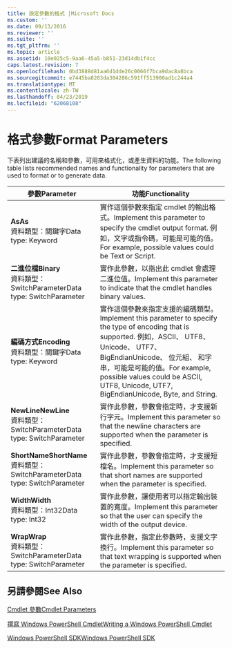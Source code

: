 ```yaml
---
title: 設定參數的格式 |Microsoft Docs
ms.custom: ''
ms.date: 09/13/2016
ms.reviewer: ''
ms.suite: ''
ms.tgt_pltfrm: ''
ms.topic: article
ms.assetid: 10e025c5-9aa6-45a5-b851-23d14db1f4cc
caps.latest.revision: 7
ms.openlocfilehash: 0bd3888d81aa6d1dde26c0066f7bca9dac8a8bca
ms.sourcegitcommit: e7445ba8203da304286c591ff513900ad1c244a4
ms.translationtype: MT
ms.contentlocale: zh-TW
ms.lasthandoff: 04/23/2019
ms.locfileid: "62068108"
---
```

# <a name="format-parameters"></a><span data-ttu-id="1de01-102">格式參數</span><span class="sxs-lookup"><span data-stu-id="1de01-102">Format Parameters</span></span>

<span data-ttu-id="1de01-103">下表列出建議的名稱和參數，可用來格式化，或產生資料的功能。</span><span class="sxs-lookup"><span data-stu-id="1de01-103">The following table lists recommended names and functionality for parameters that are used to format or to generate data.</span></span>

|<span data-ttu-id="1de01-104">參數</span><span class="sxs-lookup"><span data-stu-id="1de01-104">Parameter</span></span>|<span data-ttu-id="1de01-105">功能</span><span class="sxs-lookup"><span data-stu-id="1de01-105">Functionality</span></span>|
|---|---|
|<span data-ttu-id="1de01-106">**As**</span><span class="sxs-lookup"><span data-stu-id="1de01-106">**As**</span></span><br><span data-ttu-id="1de01-107">資料類型：關鍵字</span><span class="sxs-lookup"><span data-stu-id="1de01-107">Data type: Keyword</span></span>|<span data-ttu-id="1de01-108">實作這個參數來指定 cmdlet 的輸出格式。</span><span class="sxs-lookup"><span data-stu-id="1de01-108">Implement this parameter to specify the cmdlet output format.</span></span> <span data-ttu-id="1de01-109">例如，文字或指令碼，可能是可能的值。</span><span class="sxs-lookup"><span data-stu-id="1de01-109">For example, possible values could be Text or Script.</span></span>|
|<span data-ttu-id="1de01-110">**二進位檔**</span><span class="sxs-lookup"><span data-stu-id="1de01-110">**Binary**</span></span><br><span data-ttu-id="1de01-111">資料類型：SwitchParameter</span><span class="sxs-lookup"><span data-stu-id="1de01-111">Data type: SwitchParameter</span></span>|<span data-ttu-id="1de01-112">實作此參數，以指出此 cmdlet 會處理二進位值。</span><span class="sxs-lookup"><span data-stu-id="1de01-112">Implement this parameter to indicate that the cmdlet handles binary values.</span></span>|
|<span data-ttu-id="1de01-113">**編碼方式**</span><span class="sxs-lookup"><span data-stu-id="1de01-113">**Encoding**</span></span><br><span data-ttu-id="1de01-114">資料類型：關鍵字</span><span class="sxs-lookup"><span data-stu-id="1de01-114">Data type: Keyword</span></span>|<span data-ttu-id="1de01-115">實作這個參數來指定支援的編碼類型。</span><span class="sxs-lookup"><span data-stu-id="1de01-115">Implement this parameter to specify the type of encoding that is supported.</span></span> <span data-ttu-id="1de01-116">例如，ASCII、 UTF8、 Unicode、 UTF7、 BigEndianUnicode、 位元組、 和字串，可能是可能的值。</span><span class="sxs-lookup"><span data-stu-id="1de01-116">For example, possible values could be ASCII, UTF8, Unicode, UTF7, BigEndianUnicode, Byte, and String.</span></span>|
|<span data-ttu-id="1de01-117">**NewLine**</span><span class="sxs-lookup"><span data-stu-id="1de01-117">**NewLine**</span></span><br><span data-ttu-id="1de01-118">資料類型：SwitchParameter</span><span class="sxs-lookup"><span data-stu-id="1de01-118">Data type: SwitchParameter</span></span>|<span data-ttu-id="1de01-119">實作此參數，參數會指定時，才支援新行字元。</span><span class="sxs-lookup"><span data-stu-id="1de01-119">Implement this parameter so that the newline characters are supported when the parameter is specified.</span></span>|
|<span data-ttu-id="1de01-120">**ShortName**</span><span class="sxs-lookup"><span data-stu-id="1de01-120">**ShortName**</span></span><br><span data-ttu-id="1de01-121">資料類型：SwitchParameter</span><span class="sxs-lookup"><span data-stu-id="1de01-121">Data type: SwitchParameter</span></span>|<span data-ttu-id="1de01-122">實作此參數，參數會指定時，才支援短檔名。</span><span class="sxs-lookup"><span data-stu-id="1de01-122">Implement this parameter so that short names are supported when the parameter is specified.</span></span>|
|<span data-ttu-id="1de01-123">**Width**</span><span class="sxs-lookup"><span data-stu-id="1de01-123">**Width**</span></span><br><span data-ttu-id="1de01-124">資料類型：Int32</span><span class="sxs-lookup"><span data-stu-id="1de01-124">Data type: Int32</span></span>|<span data-ttu-id="1de01-125">實作此參數，讓使用者可以指定輸出裝置的寬度。</span><span class="sxs-lookup"><span data-stu-id="1de01-125">Implement this parameter so that the user can specify the width of the output device.</span></span>|
|<span data-ttu-id="1de01-126">**Wrap**</span><span class="sxs-lookup"><span data-stu-id="1de01-126">**Wrap**</span></span><br><span data-ttu-id="1de01-127">資料類型：SwitchParameter</span><span class="sxs-lookup"><span data-stu-id="1de01-127">Data type: SwitchParameter</span></span>|<span data-ttu-id="1de01-128">實作此參數，指定此參數時，支援文字換行。</span><span class="sxs-lookup"><span data-stu-id="1de01-128">Implement this parameter so that text wrapping is supported when the parameter is specified.</span></span>|
## <a name="see-also"></a><span data-ttu-id="1de01-129">另請參閱</span><span class="sxs-lookup"><span data-stu-id="1de01-129">See Also</span></span>

[<span data-ttu-id="1de01-130">Cmdlet 參數</span><span class="sxs-lookup"><span data-stu-id="1de01-130">Cmdlet Parameters</span></span>](./cmdlet-parameters.md)

[<span data-ttu-id="1de01-131">撰寫 Windows PowerShell Cmdlet</span><span class="sxs-lookup"><span data-stu-id="1de01-131">Writing a Windows PowerShell Cmdlet</span></span>](./writing-a-windows-powershell-cmdlet.md)

[<span data-ttu-id="1de01-132">Windows PowerShell SDK</span><span class="sxs-lookup"><span data-stu-id="1de01-132">Windows PowerShell SDK</span></span>](../windows-powershell-reference.md)
